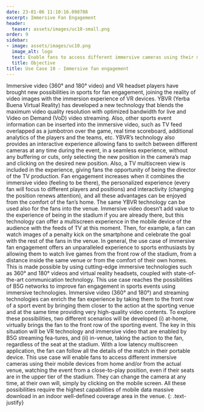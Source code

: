 ```yaml
---
date: 23-01-06 11:10:16.098708
excerpt: Immersive Fan Engagement
header:
  teaser: assets/images/uc10-small.png
order: 9
sidebar:
- image: assets/images/uc10.png
  image_alt: logo
  text: Enable fans to access different immersive cameras using their mobile devices from home and/or from the actual venue, watching the event from a close-to-play position, even if their seats are in the upper tier of the stadium, allowing also to insert event information and analytics.
  title: Objective
title: Use Case 10 - Immersive fan engagement
---
```

Immersive video (360° and 180° video) and VR headset players have brought new possibilities in sports for fan engagement, joining the reality of video images with the immersion experience of VR devices. YBVR (Yerba Buena Virtual Reality) has developed a new technology that blends the maximum video quality resolution with optimized bandwidth for live and Video on Demand (VoD) video streaming. Also, other sports event information can be inserted into the immersive video, such as TV feed overlapped as a jumbotron over the game, real time scoreboard, additional analytics of the players and the teams, etc. YBVR’s technology also provides an interactive experience allowing fans to switch between different cameras at any time during the event, in a seamless experience, without any buffering or cuts, only selecting the new position in the camera’s map and clicking on the desired new position. Also, a TV multiscreen view is included in the experience, giving fans the opportunity of being the director of the TV production. Fan engagement increases when it combines the immersive video (feeling to be there), the personalized experience (every fan will focus to different players and positions) and interactivity (changing the position renews attention), and all these advantages can be enjoyed from the comfort of the fan’s home. The same YBVR technology can be used also for the fans into the venue. Immersive video doesn’t add value to the experience of being in the stadium if you are already there, but this technology can offer a multiscreen experience in the mobile device of the audience with the feeds of TV at this moment. Then, for example, a fan can watch images of a penalty kick on the smartphone and celebrate the goal with the rest of the fans in the venue. In general, the use case of immersive fan engagement offers an unparalleled experience to sports enthusiasts by allowing them to watch live games from the front row of the stadium, from a distance inside the same venue or from the comfort of their own homes. This is made possible by using cutting-edge immersive technologies such as 360° and 180° videos and virtual reality headsets, coupled with state-of-the-art communication technology. This use case reaches the possibilities of B5G networks to improve fan engagement in sports events using immersive technologies. Immersive video (360° and 180°) and streaming technologies can enrich the fan experience by taking them to the front row of a sport event by bringing them closer to the action at the sporting venue and at the same time providing very high-quality video contents. To explore these possibilities, two different scenarios will be developed (i) at-home, virtually brings the fan to the front row of the sporting event. The key in this situation will be VR technology and immersive video that are enabled by B5G streaming fea-tures, and (ii)	in-venue, taking the action to the fan, regardless of the seat at the stadium. With a low latency multiscreen application, the fan can follow all the details of the match in their portable device. This use case will enable fans to access different immersive cameras using their mobile devices from home and/or from the actual venue, watching the event from a close-to-play position, even if their seats are in the upper tier of the stadium. They can change the camera at any time, at their own will, simply by clicking on the mobile screen. All these possibilities require the highest capabilities of mobile data massive download in an indoor well-defined coverage area in the venue.
{: .text-justify}

